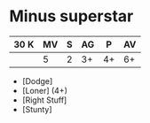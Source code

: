 # Minus superstar
| 30 K  | MV | S | AG | P | AV |
| --- | --- | --- | --- | --- | --- |
| | 5 | 2 | 3+ | 4+ | 6+ |

* [Dodge]
* [Loner] (4+)
* [Right Stuff]
* [Stunty]
